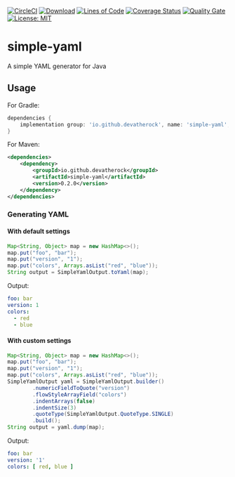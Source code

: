 [![CircleCI](https://img.shields.io/circleci/project/github/devatherock/simple-yaml/master.svg)](https://circleci.com/gh/devatherock/simple-yaml)
[![Download](https://img.shields.io/maven-central/v/io.github.devatherock/simple-yaml)](https://mvnrepository.com/artifact/io.github.devatherock/simple-yaml)
[![Lines of Code](https://sonarcloud.io/api/project_badges/measure?project=simple-yaml&metric=ncloc)](https://sonarcloud.io/dashboard?id=simple-yaml)
[![Coverage Status](https://coveralls.io/repos/github/devatherock/simple-yaml/badge.svg?branch=master)](https://coveralls.io/github/devatherock/simple-yaml?branch=master)
[![Quality Gate](https://sonarcloud.io/api/project_badges/measure?project=simple-yaml&metric=alert_status)](https://sonarcloud.io/component_measures?id=simple-yaml&metric=alert_status&view=list)
[![License: MIT](https://img.shields.io/badge/License-MIT-yellow.svg)](https://opensource.org/licenses/MIT)
# simple-yaml
A simple YAML generator for Java

## Usage

For Gradle:
```groovy
dependencies {
    implementation group: 'io.github.devatherock', name: 'simple-yaml', version: '0.2.0'
}
```

For Maven:
```xml
<dependencies>
    <dependency>
        <groupId>io.github.devatherock</groupId>
        <artifactId>simple-yaml</artifactId>
        <version>0.2.0</version>
    </dependency>
</dependencies>
```

### Generating YAML
#### With default settings
```java
Map<String, Object> map = new HashMap<>();
map.put("foo", "bar");
map.put("version", "1");
map.put("colors", Arrays.asList("red", "blue"));
String output = SimpleYamlOutput.toYaml(map);
```

Output:
```yaml
foo: bar
version: 1
colors:
  - red
  - blue
```

#### With custom settings
```java
Map<String, Object> map = new HashMap<>();
map.put("foo", "bar");
map.put("version", "1");
map.put("colors", Arrays.asList("red", "blue"));
SimpleYamlOutput yaml = SimpleYamlOutput.builder()
        .numericFieldToQuote("version")
        .flowStyleArrayField("colors")
        .indentArrays(false)
        .indentSize(3)
        .quoteType(SimpleYamlOutput.QuoteType.SINGLE)
        .build();
String output = yaml.dump(map);
```

Output:
```yaml
foo: bar
version: '1'
colors: [ red, blue ]
```
